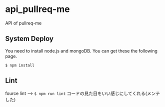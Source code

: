 # api_pullreq-me

API of pullreq-me

## System Deploy

You need to install node.js and mongoDB. You can get these the following page.

`$ npm install`

## Lint

fource lint -->
`$ npm run lint`
コードの見た目をいい感じにしてくれる(メンテした)
